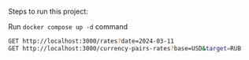 Steps to run this project:

Run `docker compose up -d` command

```bash
GET http://localhost:3000/rates?date=2024-03-11
GET http://localhost:3000/currency-pairs-rates?base=USD&target=RUB
```
